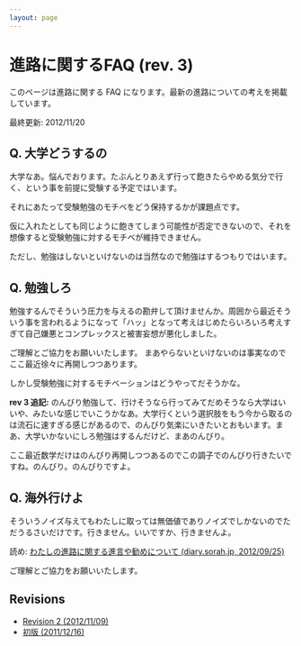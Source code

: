 ```yaml
---
layout: page
---
```


# 進路に関するFAQ (rev. 3)

このページは進路に関する FAQ になります。最新の進路についての考えを掲載しています。

最終更新: 2012/11/20

## Q. 大学どうするの

大学なあ。悩んでおります。たぶんとりあえず行って飽きたらやめる気分で行く、という事を前提に受験する予定ではいます。

それにあたって受験勉強のモチベをどう保持するかが課題点です。

仮に入れたとしても同じように飽きてしまう可能性が否定できないので、それを想像すると受験勉強に対するモチベが維持できません。

ただし、勉強はしないといけないのは当然なので勉強はするつもりではいます。

## Q. 勉強しろ

勉強するんでそういう圧力を与えるの勘弁して頂けませんか。周囲から最近そういう事を言われるようになって「ハッ」となって考えはじめたらいろいろ考えすぎて自己嫌悪とコンプレックスと被害妄想が悪化しました。

ご理解とご協力をお願いいたします。
まあやらないといけないのは事実なのでここ最近徐々に再開しつつあります。

しかし受験勉強に対するモチベーションはどうやってだそうかな。

__rev 3 追記:__ のんびり勉強して、行けそうなら行ってみてだめそうなら大学はいいや、みたいな感じでいこうかなあ。大学行くという選択肢をもう今から取るのは流石に速すぎる感じがあるので、のんびり気楽にいきたいとおもいます。まあ、大学いかないにしろ勉強はするんだけど、まあのんびり。

ここ最近数学だけはのんびり再開しつつあるのでこの調子でのんびり行きたいですね。のんびり。のんびりですよ。

## Q. 海外行けよ

そういうノイズ与えてもわたしに取っては無価値でありノイズでしかないのでただうるさいだけです。行きません。いいですか、行きませんよ。

読め: [わたしの進路に関する進言や勧めについて (diary.sorah.jp, 2012/09/25)](http://diary.sorah.jp/post/32257215257)

ご理解とご協力をお願いいたします。


## Revisions

* [Revision 2 (2012/11/09)](rev2.html)
* [初版 (2011/12/16)](http://blog.sorah.jp/2011/12/16/faq-about-career)
